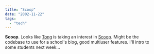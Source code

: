 ```yaml
---
title: "Scoop"
date: "2002-11-22"
tags: 
  - "tech"
---
```


**Scoop**. Looks like [Tong](http://www.tongfamily.com) is taking an interest in [Scoop](http://www.tongfamily.com/weblog/2002_11_01_archive.asp#84912861). Might be the codebase to use for a school's blog, good multiuser features. I'll intro to some students next week...
